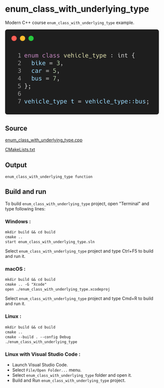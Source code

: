 # enum_class_with_underlying_type

Modern C++ course `enum_class_with_underlying_type` example.

![enum_class_with_underlying_type](../../../docs/pictures/language_basics/enum_class_with_underlying_type.png)

## Source

[enum_class_with_underlying_type.cpp](enum_class_with_underlying_type.cpp)

[CMakeLists.txt](CMakeLists.txt)

## Output

```
enum_class_with_underlying_type function
```

## Build and run

To build `enum_class_with_underlying_type` project, open "Terminal" and type following lines:

### Windows :

``` shell
mkdir build && cd build
cmake .. 
start enum_class_with_underlying_type.sln
```

Select `enum_class_with_underlying_type` project and type Ctrl+F5 to build and run it.

### macOS :

``` shell
mkdir build && cd build
cmake .. -G "Xcode"
open ./enum_class_with_underlying_type.xcodeproj
```

Select `enum_class_with_underlying_type` project and type Cmd+R to build and run it.

### Linux :

``` shell
mkdir build && cd build
cmake .. 
cmake --build . --config Debug
./enum_class_with_underlying_type
```

### Linux with Visual Studio Code :

* Launch Visual Studio Code.
* Select `File/Open Folder...` menu.
* Select `enum_class_with_underlying_type` folder and open it.
* Build and Run `enum_class_with_underlying_type` project.
